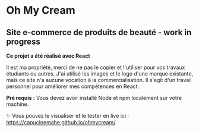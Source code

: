 # Oh My Cream

## Site e-commerce de produits de beauté - work in progress

**Ce projet a été réalisé avec React**

Il est ma propriété, merci de ne pas le copier et l'utiliser pour vos travaux étudiants ou autres.
J'ai utilisé les images et le logo d'une marque existante, mais ce site n'a aucune vocation à la commercialisation. Il s'agit d'un travail personnel pour améliorer mes compétences en React. 

**Pré requis :**
Vous devez avoir installé Node et npm localement sur votre machine.


✨  Vous pouvez le visualiser et le tester en live ici : https://capucinemahe.github.io/ohmycream/ 
